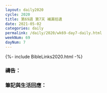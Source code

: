 ```yaml
---
layout: daily2020
cycle: 2020
title: 第69週 第7天 補漏拾遺
date: 2021-05-02
categories: daily
permalink: /daily/2020/wk69-day7-daily.html
weekNum: 69
dayNum: 7
---
```


{%- include BibleLinks2020.html -%}

### 禱告：

### 筆記與生活回應：
